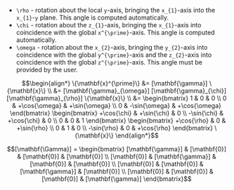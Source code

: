 - ``\rho`` - rotation about the local ``y``-axis, bringing the ``x_{1}``-axis into the ``x_{1}``-``y`` plane. This angle is computed automatically.
- ``\chi`` - rotation about the ``z_{1}``-axis, bringing the ``x_{1}``-axis into coincidence with the global ``x^{\prime}``-axis. This angle is computed automatically.
- ``\omega`` - rotation about the ``x_{2}``-axis, bringing the ``y_{2}``-axis into coincidence with the global ``y^{\prime}``-axis and the ``z_{2}``-axis into coincidence with the global ``z^{\prime}``-axis. This angle must be provided by the user.

```math
\begin{align*}
    \{\mathbf{x}^{\prime}\}
    &= [\mathbf{\gamma}] \{\mathbf{x}\} \\
    &= [\mathbf{\gamma}_{\omega}] [\mathbf{\gamma}_{\chi}] [\mathbf{\gamma}_{\rho}] \{\mathbf{x}\} \\
    &= 
    \begin{bmatrix}
        1 & 0 & 0 \\
        0 & +\cos{\omega} & +\sin{\omega} \\
        0 & -\sin{\omega} & +\cos{\omega}
    \end{bmatrix}
    \begin{bmatrix}
        +\cos{\chi} & +\sin{\chi} & 0 \\
        -\sin{\chi} & +\cos{\chi} & 0 \\
        0 & 0 & 1
    \end{bmatrix}
    \begin{bmatrix}
        +\cos{\rho} & 0 & +\sin{\rho} \\
        0 & 1 & 0 \\
        -\sin{\rho} & 0 & +\cos{\rho}
    \end{bmatrix}
    \{\mathbf{x}\}
\end{align*}
```

```math
[\mathbf{\Gamma}] = 
\begin{bmatrix}
    [\mathbf{\gamma}] & [\mathbf{0}] & [\mathbf{0}] & [\mathbf{0}] \\
    [\mathbf{0}] & [\mathbf{\gamma}] & [\mathbf{0}] & [\mathbf{0}] \\
    [\mathbf{0}] & [\mathbf{0}] & [\mathbf{\gamma}] & [\mathbf{0}] \\
    [\mathbf{0}] & [\mathbf{0}] & [\mathbf{0}] & [\mathbf{\gamma}]
\end{bmatrix}
```

